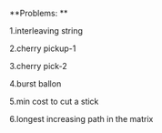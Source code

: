 **Problems:
**

1.interleaving string

2.cherry pickup-1

3.cherry pick-2

4.burst ballon

5.min cost to cut a stick

6.longest increasing path in the matrix
